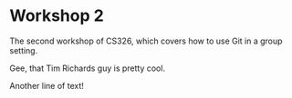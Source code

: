# Workshop 2

The second workshop of CS326, which covers how to use Git in a group setting.

Gee, that Tim Richards guy is pretty cool.

Another line of text!
